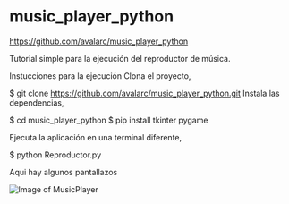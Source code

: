 # music_player_python

https://github.com/avalarc/music_player_python

Tutorial simple para la ejecución del reproductor de música.

Instucciones para la ejecución
Clona el proyecto,

$ git clone https://github.com/avalarc/music_player_python.git
Instala las dependencias,

$ cd music_player_python
$ pip install tkinter pygame

Ejecuta la aplicación en una terminal diferente,

$ python Reproductor.py

Aqui hay algunos pantallazos

![Image of MusicPlayer](https://drive.google.com/file/d/1vy3CcoGAZJ08jH6J9NofM2tWEw59bFCI/view?usp=sharing)



